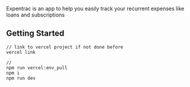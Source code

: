 Expentrac is an app to help you easily track your recurrent expenses like loans and subscriptions

## Getting Started

```
// link to vercel project if not done before
vercel link

//
npm run vercel:env_pull
npm i
npm run dev
```